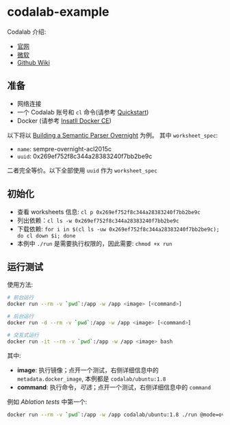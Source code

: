 # codalab-example

Codalab 介绍:

- [官网](https://worksheets.codalab.org/)
- [微软](https://www.microsoft.com/en-us/research/project/codalab/)
- [Github Wiki](https://github.com/codalab/codalab-worksheets/wiki)

## 准备

- 网络连接
- 一个 Codalab 账号和 `cl` 命令(请参考 [Quickstart](https://github.com/codalab/worksheets-examples/tree/master/00-quickstart))
- Docker (请参考 [Insatll Docker CE](https://docs.docker.com/install/))

以下将以 [Building a Semantic Parser Overnight](https://worksheets.codalab.org/worksheets/0x269ef752f8c344a28383240f7bb2be9c) 为例。
其中 `worksheet_spec`:

- `name`: sempre-overnight-acl2015c
- `uuid`: 0x269ef752f8c344a28383240f7bb2be9c

二者完全等价。以下全部使用 `uuid` 作为 `worksheet_spec`

## 初始化

- 查看 worksheets 信息: `cl p 0x269ef752f8c344a28383240f7bb2be9c`
- 列出依赖：`cl ls -w 0x269ef752f8c344a28383240f7bb2be9c`
- 下载依赖: `for i in $(cl ls -uw 0x269ef752f8c344a28383240f7bb2be9c); do cl down $i; done`
- 本例中 `./run` 是需要执行权限的，因此需要: `chmod +x run`

## 运行测试

使用方法:

```sh
# 前台运行
docker run --rm -v `pwd`:/app -w /app <image> [<command>]

# 后台运行
docker run -d --rm -v `pwd`:/app -w /app <image> [<command>]

# 交互式运行
docker run -it --rm -v `pwd`:/app -w /app <image> bash
```

其中:

- **image**: 执行镜像；点开一个测试，右侧详细信息中的 `metadata.docker_image`, 本例都是 `codalab/ubuntu:1.8`
- **command**: 执行命令，*可选*；点开一个测试，右侧详细信息中的 `command`

例如 *Ablation tests* 中第一个:

```bash
docker run --rm -v `pwd`:/app -w /app codalab/ubuntu:1.8 ./run @mode=overnight @domain=housing -OvernightFeatureComputer.featureDomains match skip-bigram root lf simpleworld -trainFrac 1 -devFrac 0 -maxExamples train:2000 test:500
```
